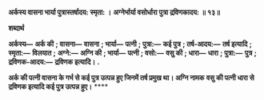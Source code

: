 **अर्कस्य वासना भार्या पुत्रास्तर्षादय: स्मृता: ।** **अग्नेर्भार्या वसोर्धारा पुत्रा द्रविणकादय: ॥ १३॥** 

**शब्दार्थ** 

**अर्कस्य—** **अर्क की** **; वासना—** **वासना** **; भार्या—** **पत्नी** **; पुत्रा:—** **कई पुत्र** **; तर्ष-आदय:—** **तर्ष इत्यादि** **; स्मृता:—** **विलयात** **;** **अग्ने:—** **अग्नि की** **; भार्या—** **पत्नी** **; वसो:—** **वसु की** **; धारा—** **धारा** **; पुत्रा:—** **पुत्र** **; द्रविणक-आदय:—** **द्रविणक इत्यादि।** **.** 

**अर्क की पत्नी वासना के गर्भ से कई पुत्र उत्पन्न हुए जिनमें तर्ष प्रमुख था। अग्नि नामक** **वसु की पत्नी धारा से द्रविणक इत्यादि कई पुत्र उत्पन्न हुए।** **** 